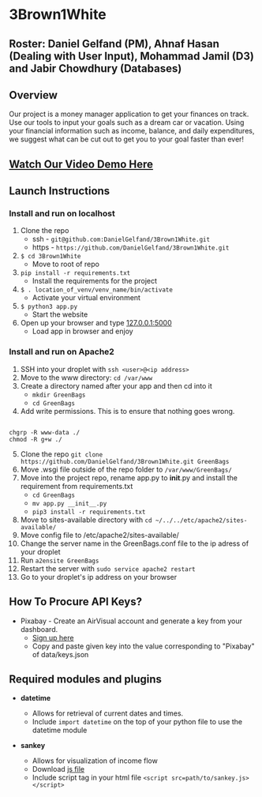 # 3Brown1White

## Roster: Daniel Gelfand (PM), Ahnaf Hasan (Dealing with User Input), Mohammad Jamil (D3) and Jabir Chowdhury (Databases)

## Overview 

Our project is a money manager application to get your finances on track. Use our tools to input your goals such as a dream car or vacation. Using your financial information such as income, balance, and daily expenditures, we suggest what can be cut out to get you to your goal faster than ever!

## [Watch Our Video Demo Here](https://youtu.be/OF1cJb6Q8jk)

## Launch Instructions

### Install and run on localhost

1. Clone the repo
    * ssh - `git@github.com:DanielGelfand/3Brown1White.git`
    * https - `https://github.com/DanielGelfand/3Brown1White.git`
2. `$ cd 3Brown1White`
   * Move to root of repo
3. `pip install -r requirements.txt`
    * Install the requirements for the project
4.  `$ . location_of_venv/venv_name/bin/activate`
    * Activate your virtual environment
5. `$ python3 app.py`
    * Start the website
7. Open up your browser and type [127.0.0.1:5000](http://127.0.0.1:5000/)
    * Load app in browser and enjoy

### Install and run on Apache2

1. SSH into your droplet with `ssh <user>@<ip address>`
2. Move to the www directory: `cd /var/www`
3. Create a directory named after your app and then cd into it
    * `mkdir GreenBags`
    * `cd GreenBags`
4. Add write permissions. This is to ensure that nothing goes wrong.
```

chgrp -R www-data ./
chmod -R g+w ./

```
5. Clone the repo `git clone https://github.com/DanielGelfand/3Brown1White.git GreenBags`
6. Move <appname>.wsgi file outside of the repo folder to `/var/www/GreenBags/`
7. Move into the project repo, rename app.py to __init__.py and install the requirement from requirements.txt
    * `cd GreenBags`
    * `mv app.py __init__.py`
    * `pip3 install -r requirements.txt`
8. Move to sites-available directory with `cd ~/../../etc/apache2/sites-available/` 
9. Move config file to /etc/apache2/sites-available/
10. Change the server name in the GreenBags.conf file to the ip adress of your droplet
11. Run `a2ensite GreenBags`
12. Restart the server with `sudo service apache2 restart`
13. Go to your droplet's ip address on your browser

 ## How To Procure API Keys?

 * Pixabay - Create an AirVisual account and generate a key from your dashboard.
    * [Sign up here](https://pixabay.com/service/about/api/)
    * Copy and paste given key into the value corresponding to "Pixabay" of data/keys.json
    
## Required modules and plugins
* **datetime**
   * Allows for retrieval of current dates and times.
   * Include `import datetime` on the top of your python file to use the datetime module
   
* **sankey**
   * Allows for visualization of income flow
   * Download [js file](https://github.com/d3/d3-sankey/releases/tag/v0.9.1)
   * Include script tag in your html file `<script src=path/to/sankey.js></script>`
   
  


